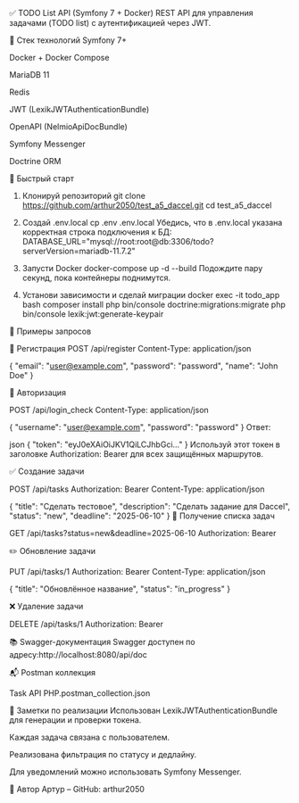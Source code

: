 ✅ TODO List API (Symfony 7 + Docker)
REST API для управления задачами (TODO list) с аутентификацией через JWT.

🔧 Стек технологий
Symfony 7+

Docker + Docker Compose

MariaDB 11

Redis

JWT (LexikJWTAuthenticationBundle)

OpenAPI (NelmioApiDocBundle)

Symfony Messenger

Doctrine ORM

🚀 Быстрый старт
1. Клонируй репозиторий
   git clone https://github.com/arthur2050/test_a5_daccel.git
   cd test_a5_daccel
2. Создай .env.local
   cp .env .env.local
   Убедись, что в .env.local указана корректная строка подключения к БД:
   DATABASE_URL="mysql://root:root@db:3306/todo?serverVersion=mariadb-11.7.2"
3. Запусти Docker
   docker-compose up -d --build
   Подождите пару секунд, пока контейнеры поднимутся.

4. Установи зависимости и сделай миграции
   docker exec -it todo_app bash
   composer install
   php bin/console doctrine:migrations:migrate
   php bin/console lexik:jwt:generate-keypair

🧪 Примеры запросов

   🔐 Регистрация
   POST /api/register
   Content-Type: application/json

{
"email": "user@example.com",
"password": "password",
"name": "John Doe"
}

🔐 Авторизация

POST /api/login_check
Content-Type: application/json

{
"username": "user@example.com",
"password": "password"
}
Ответ:

json
{
"token": "eyJ0eXAiOiJKV1QiLCJhbGci..."
}
Используй этот токен в заголовке Authorization: Bearer <token> для всех защищённых маршрутов.

✅ Создание задачи

POST /api/tasks
Authorization: Bearer <token>
Content-Type: application/json

{
"title": "Сделать тестовое",
"description": "Сделать задание для Daccel",
"status": "new",
"deadline": "2025-06-10"
}
📄 Получение списка задач

GET /api/tasks?status=new&deadline=2025-06-10
Authorization: Bearer <token>

✏️ Обновление задачи

PUT /api/tasks/1
Authorization: Bearer <token>
Content-Type: application/json

{
"title": "Обновлённое название",
"status": "in_progress"
}

❌ Удаление задачи

DELETE /api/tasks/1
Authorization: Bearer <token>

📚 Swagger-документация
Swagger доступен по адресу:http://localhost:8080/api/doc

📬 Postman коллекция

Task API PHP.postman_collection.json

🧠 Заметки по реализации
Использован LexikJWTAuthenticationBundle для генерации и проверки токена.

Каждая задача связана с пользователем.

Реализована фильтрация по статусу и дедлайну.

Для уведомлений можно использовать Symfony Messenger.


👤 Автор
Артур – GitHub: arthur2050